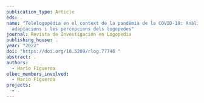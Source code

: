 ```yaml
---
publication_type: Article
eds: .
name: "Telelogopèdia en el context de la pandèmia de la COVID-19: Anàlisi de les
  adaptacions i les percepcions dels logopedes"
journal: Revista de Investigación en Logopedia
publishing_house: .
year: "2022"
doi: "https://doi.org/10.5209/rlog.77746 "
abstract: .
authors:
  - Mario Figueroa
elbec_members_involved:
  - Mario Figueroa
projects:
  - .
---
```


